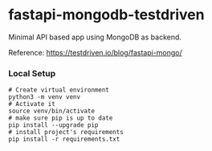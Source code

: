 # fastapi-mongodb-testdriven
Minimal API based app using MongoDB as backend.

Reference: https://testdriven.io/blog/fastapi-mongo/

### Local Setup

```
# Create virtual environment
python3 -m venv venv
# Activate it
source venv/bin/activate
# make sure pip is up to date
pip install --upgrade pip
# install project's requirements
pip install -r requirements.txt
```
